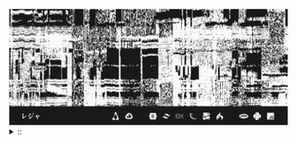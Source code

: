 <img src="./banner.png">
<details><summary> :: </summary>
<!--START_SECTION:waka-->

```
From: 09 August 2024 - To: 25 September 2024

Total Time: 167 hrs 38 mins

Python                     59 hrs 5 mins   ////////-----------------   32.21 %
YAML                       37 hrs 38 mins  /////--------------------   20.52 %
JavaScript                 36 hrs 3 mins   /////--------------------   19.66 %
Other                      15 hrs 50 mins  //-----------------------   08.63 %
```

<!--END_SECTION:waka-->
</details>
